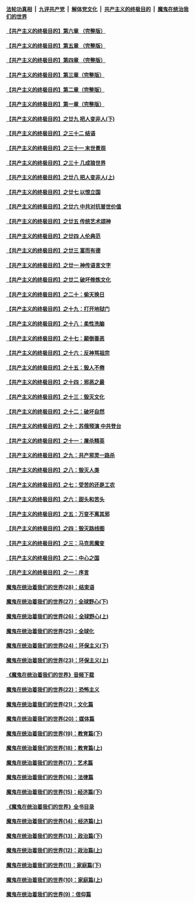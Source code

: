 ####  [法轮功真相](../../../../basic/blob/master/README.md?t=09021100) &nbsp;|&nbsp; [九评共产党](../../../../9ping.md/blob/master/README.md?t=09021100) &nbsp;|&nbsp; [解体党文化](../../../../jtdwh.md/blob/master/README.md?t=09021100)  &nbsp;|&nbsp; [共产主义的终极目的](../../../../gczydzjmd.md/blob/master/README.md?t=09021100) &nbsp;|&nbsp; [魔鬼在统治我们的世界](../../../../mgztzwmdsj.md/blob/master/README.md?t=09021100) 

#### [【共产主义的终极目的】第六章 （完整版）](../pages/nsc422/n11428913.md?t=09021100) 

#### [【共产主义的终极目的】第五章 （完整版）](../pages/nsc422/n11428912.md?t=09021100) 

#### [【共产主义的终极目的】第四章 （完整版）](../pages/nsc422/n11428907.md?t=09021100) 

#### [【共产主义的终极目的】第三章（完整版）](../pages/nsc422/n11428848.md?t=09021100) 

#### [【共产主义的终极目的】第二章（完整版）](../pages/nsc422/n11428831.md?t=09021100) 

#### [【共产主义的终极目的】第一章（完整版）](../pages/nsc422/n11417651.md?t=09021100) 

#### [【共产主义的终极目的】之廿九 把人变非人(下)](../pages/nsc422/n11344140.md?t=09021100) 

#### [【共产主义的终极目的】之三十二 结语](../pages/nsc422/n11360535.md?t=09021100) 

#### [【共产主义的终极目的】之三十一 末世景观](../pages/nsc422/n11351129.md?t=09021100) 

#### [【共产主义的终极目的】之三十 几成狼世界](../pages/nsc422/n11348280.md?t=09021100) 

#### [【共产主义的终极目的】之廿八 把人变非人(上)](../pages/nsc422/n11340492.md?t=09021100) 

#### [【共产主义的终极目的】之廿七 以恨立国](../pages/nsc422/n11336944.md?t=09021100) 

#### [【共产主义的终极目的】之廿六 中共对抗普世价值](../pages/nsc422/n11324785.md?t=09021100) 

#### [【共产主义的终极目的】之廿五 传统艺术颂神](../pages/nsc422/n11296396.md?t=09021100) 

#### [【共产主义的终极目的】之廿四 人伦典范](../pages/nsc422/n11296397.md?t=09021100) 

#### [【共产主义的终极目的】之廿三 富而有德](../pages/nsc422/n11283598.md?t=09021100) 

#### [【共产主义的终极目的】之廿一 神传语言文字](../pages/nsc422/n11263265.md?t=09021100) 

#### [【共产主义的终极目的】之廿二 破坏修炼文化](../pages/nsc422/n11245728.md?t=09021100) 

#### [【共产主义的终极目的】之二十：偷天换日](../pages/nsc422/n11238846.md?t=09021100) 

#### [【共产主义的终极目的】之十九：打开地狱门](../pages/nsc422/n11206376.md?t=09021100) 

#### [【共产主义的终极目的】之十八：柔性洗脑](../pages/nsc422/n11199994.md?t=09021100) 

#### [【共产主义的终极目的】之十七：颠倒善恶](../pages/nsc422/n11179782.md?t=09021100) 

#### [【共产主义的终极目的】之十六：反神骂祖宗](../pages/nsc422/n11166798.md?t=09021100) 

#### [【共产主义的终极目的】之十五：毁人不倦](../pages/nsc422/n11166792.md?t=09021100) 

#### [【共产主义的终极目的】之十四：邪恶之最](../pages/nsc422/n11150249.md?t=09021100) 

#### [【共产主义的终极目的】之十三：毁灭文化](../pages/nsc422/n11135227.md?t=09021100) 

#### [【共产主义的终极目的】之十二：破坏自然](../pages/nsc422/n11135214.md?t=09021100) 

#### [【共产主义的终极目的】之十：苏俄预演 中共登台](../pages/nsc422/n11118424.md?t=09021100) 

#### [【共产主义的终极目的】之十一：屠杀精英](../pages/nsc422/n11118442.md?t=09021100) 

#### [【共产主义的终极目的】之九：共产邪灵一路杀](../pages/nsc422/n11114139.md?t=09021100) 

#### [【共产主义的终极目的】之八：毁灭人类](../pages/nsc422/n11108503.md?t=09021100) 

#### [【共产主义的终极目的】之七：受苦的还是工农](../pages/nsc422/n11101809.md?t=09021100) 

#### [【共产主义的终极目的】之六：甜头和苦头](../pages/nsc422/n11096971.md?t=09021100) 

#### [【共产主义的终极目的】之五：万变不离其邪](../pages/nsc422/n11091285.md?t=09021100) 

#### [【共产主义的终极目的】之四：毁灭路线图](../pages/nsc422/n11086284.md?t=09021100) 

#### [【共产主义的终极目的】之三：马克思魔变](../pages/nsc422/n11061941.md?t=09021100) 

#### [【共产主义的终极目的】之二：中心之国](../pages/nsc422/n11047728.md?t=09021100) 

#### [【共产主义的终极目的】之一：序言](../pages/nsc422/n11086077.md?t=09021100) 

#### [魔鬼在统治着我们的世界(28)：结束语](../pages/nsc422/n10936246.md?t=09021100) 

#### [魔鬼在统治着我们的世界(27)：全球野心(下)](../pages/nsc422/n10928319.md?t=09021100) 

#### [魔鬼在统治着我们的世界(26)：全球野心(上)](../pages/nsc422/n10900318.md?t=09021100) 

#### [魔鬼在统治着我们的世界(25)：全球化](../pages/nsc422/n10788205.md?t=09021100) 

#### [魔鬼在统治着我们的世界(24)：环保主义(下)](../pages/nsc422/n10695307.md?t=09021100) 

#### [魔鬼在统治着我们的世界(23)：环保主义(上)](../pages/nsc422/n10688613.md?t=09021100) 

#### [《魔鬼在统治着我们的世界》音频下载](../pages/nsc422/n10635553.md?t=09021100) 

#### [魔鬼在统治着我们的世界(22)：恐怖主义](../pages/nsc422/n10614727.md?t=09021100) 

#### [魔鬼在统治着我们的世界(21)：文化篇](../pages/nsc422/n10597706.md?t=09021100) 

#### [魔鬼在统治着我们的世界(20)：媒体篇](../pages/nsc422/n10586579.md?t=09021100) 

#### [魔鬼在统治着我们的世界(19)：教育篇(下)](../pages/nsc422/n10564808.md?t=09021100) 

#### [魔鬼在统治着我们的世界(18)：教育篇(上)](../pages/nsc422/n10526970.md?t=09021100) 

#### [魔鬼在统治着我们的世界(17)：艺术篇](../pages/nsc422/n10499093.md?t=09021100) 

#### [魔鬼在统治着我们的世界(16)：法律篇](../pages/nsc422/n10485969.md?t=09021100) 

#### [魔鬼在统治着我们的世界(15)：经济篇(下)](../pages/nsc422/n10469975.md?t=09021100) 

#### [《魔鬼在统治着我们的世界》全书目录](../pages/nsc422/n10464261.md?t=09021100) 

#### [魔鬼在统治着我们的世界(14)：经济篇(上)](../pages/nsc422/n10457370.md?t=09021100) 

#### [魔鬼在统治着我们的世界(13)：政治篇(下)](../pages/nsc422/n10448270.md?t=09021100) 

#### [魔鬼在统治着我们的世界(12)：政治篇(上)](../pages/nsc422/n10444576.md?t=09021100) 

#### [魔鬼在统治着我们的世界(11)：家庭篇(下)](../pages/nsc422/n10440961.md?t=09021100) 

#### [魔鬼在统治着我们的世界(10)：家庭篇(上)](../pages/nsc422/n10435448.md?t=09021100) 

#### [魔鬼在统治着我们的世界(9)：信仰篇](../pages/nsc422/n10432159.md?t=09021100) 

